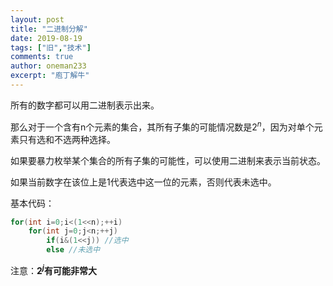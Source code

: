 ```yaml
---
layout: post
title: "二进制分解"
date: 2019-08-19
tags: ["旧","技术"]
comments: true
author: oneman233
excerpt: "庖丁解牛"
---
```


所有的数字都可以用二进制表示出来。

那么对于一个含有n个元素的集合，其所有子集的可能情况数是$2^n$，因为对单个元素只有选和不选两种选择。

如果要暴力枚举某个集合的所有子集的可能性，可以使用二进制来表示当前状态。

如果当前数字在该位上是1代表选中这一位的元素，否则代表未选中。

基本代码：

```c++
for(int i=0;i<(1<<n);++i)
    for(int j=0;j<n;++j)
        if(i&(1<<j)) //选中
        else //未选中
```

注意：**$2^j$有可能非常大**
